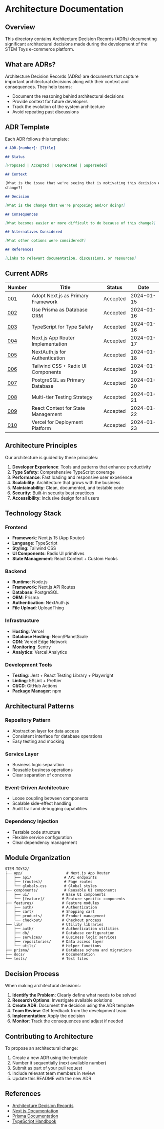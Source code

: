 # Architecture Documentation

## Overview

This directory contains Architecture Decision Records (ADRs) documenting
significant architectural decisions made during the development of the STEM Toys
e-commerce platform.

## What are ADRs?

Architecture Decision Records (ADRs) are documents that capture important
architectural decisions along with their context and consequences. They help
teams:

- Document the reasoning behind architectural decisions
- Provide context for future developers
- Track the evolution of the system architecture
- Avoid repeating past discussions

## ADR Template

Each ADR follows this template:

```markdown
# ADR-[number]: [Title]

## Status

[Proposed | Accepted | Deprecated | Superseded]

## Context

[What is the issue that we're seeing that is motivating this decision or
change?]

## Decision

[What is the change that we're proposing and/or doing?]

## Consequences

[What becomes easier or more difficult to do because of this change?]

## Alternatives Considered

[What other options were considered?]

## References

[Links to relevant documentation, discussions, or resources]
```

## Current ADRs

| Number                                 | Title                              | Status   | Date       |
| -------------------------------------- | ---------------------------------- | -------- | ---------- |
| [001](ADR-001-next-js-framework.md)    | Adopt Next.js as Primary Framework | Accepted | 2024-01-15 |
| [002](ADR-002-prisma-orm.md)           | Use Prisma as Database ORM         | Accepted | 2024-01-16 |
| [003](ADR-003-typescript.md)           | TypeScript for Type Safety         | Accepted | 2024-01-16 |
| [004](ADR-004-app-router.md)           | Next.js App Router Implementation  | Accepted | 2024-01-17 |
| [005](ADR-005-authentication.md)       | NextAuth.js for Authentication     | Accepted | 2024-01-18 |
| [006](ADR-006-ui-component-library.md) | Tailwind CSS + Radix UI Components | Accepted | 2024-01-19 |
| [007](ADR-007-database-choice.md)      | PostgreSQL as Primary Database     | Accepted | 2024-01-20 |
| [008](ADR-008-testing-strategy.md)     | Multi-tier Testing Strategy        | Accepted | 2024-01-21 |
| [009](ADR-009-state-management.md)     | React Context for State Management | Accepted | 2024-01-22 |
| [010](ADR-010-deployment-platform.md)  | Vercel for Deployment Platform     | Accepted | 2024-01-23 |

## Architecture Principles

Our architecture is guided by these principles:

1. **Developer Experience**: Tools and patterns that enhance productivity
2. **Type Safety**: Comprehensive TypeScript coverage
3. **Performance**: Fast loading and responsive user experience
4. **Scalability**: Architecture that grows with the business
5. **Maintainability**: Clean, documented, and testable code
6. **Security**: Built-in security best practices
7. **Accessibility**: Inclusive design for all users

## Technology Stack

### Frontend

- **Framework**: Next.js 15 (App Router)
- **Language**: TypeScript
- **Styling**: Tailwind CSS
- **UI Components**: Radix UI primitives
- **State Management**: React Context + Custom Hooks

### Backend

- **Runtime**: Node.js
- **Framework**: Next.js API Routes
- **Database**: PostgreSQL
- **ORM**: Prisma
- **Authentication**: NextAuth.js
- **File Upload**: UploadThing

### Infrastructure

- **Hosting**: Vercel
- **Database Hosting**: Neon/PlanetScale
- **CDN**: Vercel Edge Network
- **Monitoring**: Sentry
- **Analytics**: Vercel Analytics

### Development Tools

- **Testing**: Jest + React Testing Library + Playwright
- **Linting**: ESLint + Prettier
- **CI/CD**: GitHub Actions
- **Package Manager**: npm

## Architectural Patterns

### Repository Pattern

- Abstraction layer for data access
- Consistent interface for database operations
- Easy testing and mocking

### Service Layer

- Business logic separation
- Reusable business operations
- Clear separation of concerns

### Event-Driven Architecture

- Loose coupling between components
- Scalable side-effect handling
- Audit trail and debugging capabilities

### Dependency Injection

- Testable code structure
- Flexible service configuration
- Clear dependency management

## Module Organization

```
STEM-TOYS2/
├── app/                    # Next.js App Router
│   ├── api/               # API endpoints
│   ├── (routes)/          # Page routes
│   └── globals.css        # Global styles
├── components/            # Reusable UI components
│   ├── ui/               # Base UI components
│   └── [feature]/        # Feature-specific components
├── features/             # Feature modules
│   ├── auth/             # Authentication
│   ├── cart/             # Shopping cart
│   ├── products/         # Product management
│   └── checkout/         # Checkout process
├── lib/                  # Utility libraries
│   ├── auth/             # Authentication utilities
│   ├── db/               # Database configuration
│   ├── services/         # Business logic services
│   ├── repositories/     # Data access layer
│   └── utils/            # Helper functions
├── prisma/               # Database schema and migrations
├── docs/                 # Documentation
└── tests/                # Test files
```

## Decision Process

When making architectural decisions:

1. **Identify the Problem**: Clearly define what needs to be solved
2. **Research Options**: Investigate available solutions
3. **Create ADR**: Document the decision using the ADR template
4. **Team Review**: Get feedback from the development team
5. **Implementation**: Apply the decision
6. **Monitor**: Track the consequences and adjust if needed

## Contributing to Architecture

To propose an architectural change:

1. Create a new ADR using the template
2. Number it sequentially (next available number)
3. Submit as part of your pull request
4. Include relevant team members in review
5. Update this README with the new ADR

## References

- [Architecture Decision Records](https://adr.github.io/)
- [Next.js Documentation](https://nextjs.org/docs)
- [Prisma Documentation](https://www.prisma.io/docs)
- [TypeScript Handbook](https://www.typescriptlang.org/docs)
